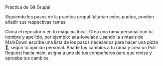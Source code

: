 Practica de Git Grupal

Siguiendo los pasos de la practica grupal faltarian estos puntos, pueden añadir sus respectivas ramas.

Clona el repositorio en tu máquina local.
Crea una rama personal con tu nombre y apellido, por ejemplo: ada-lovelace
Usando la sintaxis de MarkDown escribe una lista de los pasos necesarios para hacer una pizza 🍕, según tu opinión personal.
Añade tus cambios a tu rama y crea un Pull Request hacia main, asigna a uno de tus compañeros para que revise y apruebe tus cambios.